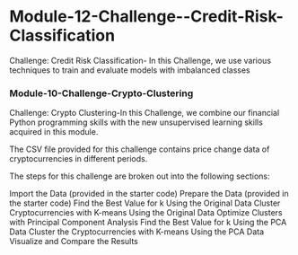 # Module-12-Challenge--Credit-Risk-Classification
Challenge: Credit Risk Classification- In this Challenge, we use various techniques to train and evaluate models with imbalanced classes

### Module-10-Challenge-Crypto-Clustering
Challenge: Crypto Clustering-In this Challenge, we combine our financial Python programming skills with the new unsupervised learning skills acquired in this module.

The CSV file provided for this challenge contains price change data of cryptocurrencies in different periods.

The steps for this challenge are broken out into the following sections:

Import the Data (provided in the starter code) Prepare the Data (provided in the starter code) Find the Best Value for k Using the Original Data Cluster Cryptocurrencies with K-means Using the Original Data Optimize Clusters with Principal Component Analysis Find the Best Value for k Using the PCA Data Cluster the Cryptocurrencies with K-means Using the PCA Data Visualize and Compare the Results




